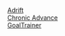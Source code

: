 

[Adrift](https://vulcwen.github/io/adrift_web/index.html)  
[Chronic Advance](https://vulcwen.github/io/ChronicAdvance_web/ChronicAdvance.html)  
[GoalTrainer](https://vulcwen.github/io/GoalTrainer/index.html)  
